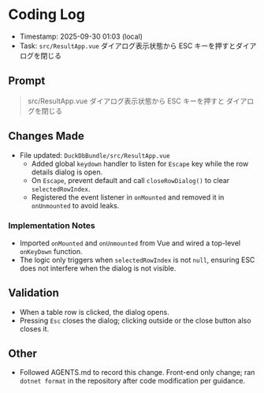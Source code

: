 # Coding Log

- Timestamp: 2025-09-30 01:03 (local)
- Task: `src/ResultApp.vue` ダイアログ表示状態から ESC キーを押すとダイアログを閉じる

## Prompt

> src/ResultApp.vue ダイアログ表示状態から ESC キーを押すと ダイアログを閉じる

## Changes Made

- File updated: `DuckDbBundle/src/ResultApp.vue`
  - Added global `keydown` handler to listen for `Escape` key while the row details dialog is open.
  - On `Escape`, prevent default and call `closeRowDialog()` to clear `selectedRowIndex`.
  - Registered the event listener in `onMounted` and removed it in `onUnmounted` to avoid leaks.

### Implementation Notes

- Imported `onMounted` and `onUnmounted` from Vue and wired a top-level `onKeyDown` function.
- The logic only triggers when `selectedRowIndex` is not `null`, ensuring ESC does not interfere when the dialog is not visible.

## Validation

- When a table row is clicked, the dialog opens.
- Pressing `Esc` closes the dialog; clicking outside or the close button also closes it.

## Other

- Followed AGENTS.md to record this change. Front-end only change; ran `dotnet format` in the repository after code modification per guidance.
